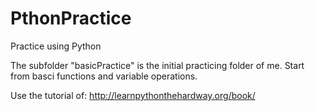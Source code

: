 PthonPractice
==============

Practice using Python

The subfolder "basicPractice" is the initial practicing folder of me.
Start from basci functions and variable operations.

Use the tutorial of:
http://learnpythonthehardway.org/book/
